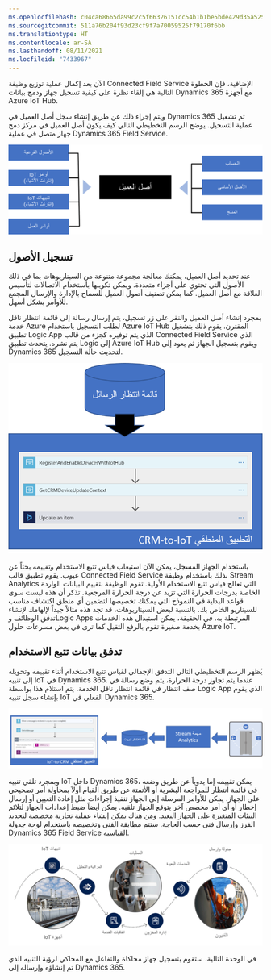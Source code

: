 ```yaml
---
ms.openlocfilehash: c04ca68665da99c2c5f66326151cc54b1b1be5bde429d35a5253285bba076f69
ms.sourcegitcommit: 511a76b204f93d23cf9f7a70059525f79170f6bb
ms.translationtype: HT
ms.contentlocale: ar-SA
ms.lasthandoff: 08/11/2021
ms.locfileid: "7433967"
---
```

الآن بعد إكمال عملية توزيع وظيفة Connected Field Service الإضافية، فإن الخطوة التالية هي إلقاء نظرة على كيفية تسجيل جهاز ودمج بيانات Dynamics 365 مع أجهزة Azure IoT Hub.

ويتم إجراء ذلك عن طريق إنشاء سجل أصل العميل في Dynamics 365 ثم تشغيل عملية التسجيل. يوضح الرسم التخطيطي التالي كيف يكون أصل العميل في مركز دمج جهاز متصل في عملية Dynamics 365 Field Service.

![رسم تخطيطي لتصور كيف يكون أصل العميل في مركز دمج جهاز متصل في عملية Dynamics 365 Field Service.](../media/field-service-process.png)

## <a name="register-assets"></a>تسجيل الأصول

عند تحديد أصل العميل، يمكنك معالجة مجموعة متنوعة من السيناريوهات بما في ذلك الأصول التي تحتوي على أجزاء متعددة. ويمكن تكوينها باستخدام الاتصالات لتأسيس العلاقة مع أصل العميل.
كما يمكن تصنيف أصول العميل للسماح بالإدارة والإرسال المجمع للأوامر بشكل أسهل.

بمجرد إنشاء أصل العميل والنقر على زر تسجيل، يتم إرسال رسالة إلى قائمة انتظار ناقل خدمة Azure لطلب التسجيل باستخدام Azure IoT Hub المقترن. يقوم ذلك بتشغيل تطبيق Logic App الذي يتم توفيره كجزء من قالب Connected Field Service الذي يتم نشره. يتحدث تطبيق Logic إلى Azure IoT Hub ويقوم بتسجيل الجهاز ثم يعود إلى Dynamics 365 لتحديث حالة التسجيل.

![الرسم التخطيطي لصف الرسائل التي يقوم بتشغيل Logic App.](../media/message-queue.png)

باستخدام الجهاز المسجل، يمكن الآن استيعاب قياس تتبع الاستخدام وتقييمه بحثاً عن عيوب. يقوم تطبيق قالب Connected Field Service بذلك باستخدام وظيفة Stream Analytics التي تعالج قياس تتبع الاستخدام الأولية. تقوم الوظيفة بتقييم البيانات الواردة الخاصة بدرجات الحرارة التي تزيد عن درجة الحرارة المرجعية. تذكر أن هذه ليست سوى قواعد البداية في النموذج التي يمكنك تخصيصها لتضمين أي منطق اكتشاف مناسب للسيناريو الخاص بك. بالنسبة لبعض السيناريوهات، قد تجد هذه مثالاً جيداً لإلهامك لإنشاء تدفق الوظائف وLogic Apps المرتبطة به. في الحقيقة، يمكن استبدال هذه الخدمات بخدمة صغيرة تقوم بالرفع الثقيل كما ترى في بعض مسرعات حلول Azure IoT.

## <a name="telemetry-flow"></a>تدفق بيانات تتبع الاستخدام

يُظهر الرسم التخطيطي التالي التدفق الإجمالي لقياس تتبع الاستخدام أثناء تقييمه وتحويله إلى تنبيه IoT في Dynamics 365. عندما يتم تجاوز درجة الحرارة، يتم وضع رسالة في صف انتظار في قائمة انتظار ناقل الخدمة. يتم استلام هذا بواسطة Logic App الذي يقوم بإنشاء سجل تنبيه IoT الفعلي في Dynamics 365.

![رسم تخطيطي لتدفق بيانات تتبع الاستخدام أثناء تقييمها وتحويلها إلى تنبيه IoT.](../media/telemetry-flow.png)

وبمجرد تلقي تنبيه IoT داخل Dynamics 365، يمكن تقييمه إما يدوياً عن طريق وضعه في قائمة انتظار للمراجعة البشرية أو الأتمتة عن طريق القيام أولاً بمحاولة أمر تصحيحي على الجهاز. يمكن للأوامر المرسلة إلى الجهاز تنفيذ إجراءات مثل إعادة التعيين أو إرسال إخطار أو أي أمر مخصص آخر يتوقع الجهاز تلقيه. يمكن أيضاً ضبط إعدادات الجهاز لتلائم البيئات المتغيرة على الجهاز البعيد. ومن هناك يمكن إنشاء عملية تجارية مخصصة لتحديد الفرز وإرسال فني حسب الحاجة. ستتم مطابقة الفني وتخصيصه باستخدام لوحة جدولة Dynamics 365 Field Service القياسية.

![رسم تخطيطي لبيانات تتبع الاستخدام من خلال أجهزة وعمليات وفنيي IoT.](../media/telemetry-diagram.png)

في الوحدة التالية، ستقوم بتسجيل جهاز محاكاة والتفاعل مع المحاكي لرؤية التنبيه الذي تم إنشاؤه وإرساله إلى Dynamics 365.
